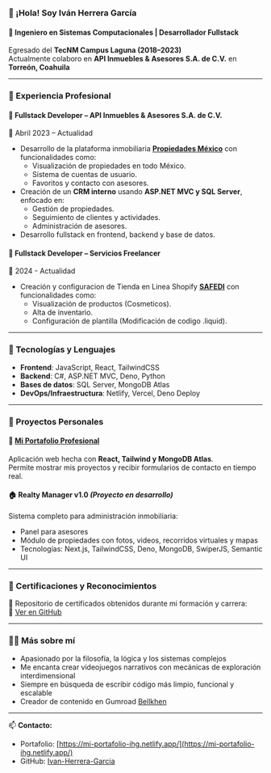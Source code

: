 ### 👋 ¡Hola! Soy Iván Herrera García

#### 🧠 Ingeniero en Sistemas Computacionales | Desarrollador Fullstack  
Egresado del **TecNM Campus Laguna (2018–2023)**  
Actualmente colaboro en **API Inmuebles & Asesores S.A. de C.V.** en **Torreón, Coahuila**

---

### 💼 Experiencia Profesional

#### 🏢 Fullstack Developer – API Inmuebles & Asesores S.A. de C.V.  
📆 Abril 2023 – Actualidad

- Desarrollo de la plataforma inmobiliaria **[Propiedades México](https://www.propiedadesmexico.com/Es)** con funcionalidades como:  
  - Visualización de propiedades en todo México. 
  - Sistema de cuentas de usuario.  
  - Favoritos y contacto con asesores.  
- Creación de un **CRM interno** usando **ASP.NET MVC y SQL Server**, enfocado en:  
  - Gestión de propiedades.  
  - Seguimiento de clientes y actividades.  
  - Administración de asesores.
- Desarrollo fullstack en frontend, backend y base de datos.

#### 🏢 Fullstack Developer – Servicios Freelancer  
📆 2024 - Actualidad

- Creación y configuracion de Tienda en Linea Shopify **[SAFEDI](https://safediconceptstore.com/)** con funcionalidades como:  
  - Visualización de productos (Cosmeticos).
  - Alta de inventario.
  - Configuración de plantilla (Modificación de codigo .liquid).
---

### 🧰 Tecnologías y Lenguajes

- **Frontend**: JavaScript, React, TailwindCSS  
- **Backend**: C#, ASP.NET MVC, Deno, Python  
- **Bases de datos**: SQL Server, MongoDB Atlas  
- **DevOps/Infraestructura**: Netlify, Vercel, Deno Deploy

---

### 🚀 Proyectos Personales

#### 🎯 [Mi Portafolio Profesional](https://mi-portafolio-ihg.netlify.app/)  
Aplicación web hecha con **React, Tailwind y MongoDB Atlas**.  
Permite mostrar mis proyectos y recibir formularios de contacto en tiempo real.

#### 🏠 Realty Manager v1.0 *(Proyecto en desarrollo)*  
Sistema completo para administración inmobiliaria:  
- Panel para asesores  
- Módulo de propiedades con fotos, videos, recorridos virtuales y mapas  
- Tecnologías: Next.js, TailwindCSS, Deno, MongoDB, SwiperJS, Semantic UI

---

### 📜 Certificaciones y Reconocimientos

📁 Repositorio de certificados obtenidos durante mi formación y carrera:  
🔗 [Ver en GitHub](https://github.com/Ivan-Herrera-Garcia/Certificados)

---

### 🙋‍♂️ Más sobre mí

- Apasionado por la filosofía, la lógica y los sistemas complejos  
- Me encanta crear videojuegos narrativos con mecánicas de exploración interdimensional  
- Siempre en búsqueda de escribir código más limpio, funcional y escalable
- Creador de contenido en Gumroad [Bellkhen](https://bellkhen.gumroad.com/)

---

📫 **Contacto:**  
- Portafolio: [https://mi-portafolio-ihg.netlify.app/](https://mi-portafolio-ihg.netlify.app/)  
- GitHub: [Ivan-Herrera-Garcia](https://github.com/Ivan-Herrera-Garcia)
